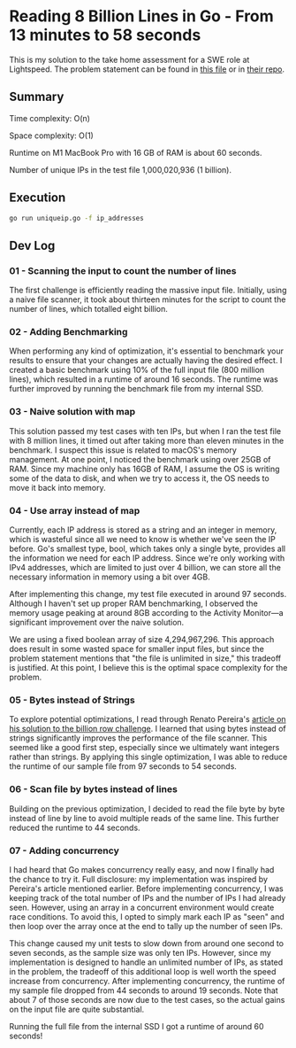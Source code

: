 # Reading 8 Billion Lines in Go - From 13 minutes to 58 seconds

This is my solution to the take home assessment for a SWE role at Lightspeed. The problem statement can be found in [this file](IP-Addr-Counter-GO.md) or in [their repo](https://github.com/Ecwid/new-job/blob/master/IP-Addr-Counter-GO.md).

## Summary

Time complexity: O(n)

Space complexity: O(1)

Runtime on M1 MacBook Pro with 16 GB of RAM is about 60 seconds.

Number of unique IPs in the test file 1,000,020,936 (1 billion).

## Execution

```bash
go run uniqueip.go -f ip_addresses
```

## Dev Log

### 01 - Scanning the input to count the number of lines

The first challenge is efficiently reading the massive input file. Initially, using a naive file scanner, it took about thirteen minutes for the script to count the number of lines, which totalled eight billion.

### 02 - Adding Benchmarking

When performing any kind of optimization, it's essential to benchmark your results to ensure that your changes are actually having the desired effect. I created a basic benchmark using 10% of the full input file (800 million lines), which resulted in a runtime of around 16 seconds. The runtime was further improved by running the benchmark file from my internal SSD.

### 03 - Naive solution with map

This solution passed my test cases with ten IPs, but when I ran the test file with 8 million lines, it timed out after taking more than eleven minutes in the benchmark. I suspect this issue is related to macOS's memory management. At one point, I noticed the benchmark using over 25GB of RAM. Since my machine only has 16GB of RAM, I assume the OS is writing some of the data to disk, and when we try to access it, the OS needs to move it back into memory.

### 04 - Use array instead of map

Currently, each IP address is stored as a string and an integer in memory, which is wasteful since all we need to know is whether we've seen the IP before. Go's smallest type, bool, which takes only a single byte, provides all the information we need for each IP address. Since we're only working with IPv4 addresses, which are limited to just over 4 billion, we can store all the necessary information in memory using a bit over 4GB.

After implementing this change, my test file executed in around 97 seconds. Although I haven't set up proper RAM benchmarking, I observed the memory usage peaking at around 8GB according to the Activity Monitor—a significant improvement over the naive solution.

We are using a fixed boolean array of size 4,294,967,296. This approach does result in some wasted space for smaller input files, but since the problem statement mentions that "the file is unlimited in size," this tradeoff is justified. At this point, I believe this is the optimal space complexity for the problem.

### 05 - Bytes instead of Strings

To explore potential optimizations, I read through Renato Pereira's [article on his solution to the billion row challenge](https://r2p.dev/b/2024-03-18-1brc-go/). I learned that using bytes instead of strings significantly improves the performance of the file scanner. This seemed like a good first step, especially since we ultimately want integers rather than strings. By applying this single optimization, I was able to reduce the runtime of our sample file from 97 seconds to 54 seconds.

### 06 - Scan file by bytes instead of lines

Building on the previous optimization, I decided to read the file byte by byte instead of line by line to avoid multiple reads of the same line. This further reduced the runtime to 44 seconds.

### 07 - Adding concurrency

I had heard that Go makes concurrency really easy, and now I finally had the chance to try it. Full disclosure: my implementation was inspired by Pereira's article mentioned earlier. Before implementing concurrency, I was keeping track of the total number of IPs and the number of IPs I had already seen. However, using an array in a concurrent environment would create race conditions. To avoid this, I opted to simply mark each IP as "seen" and then loop over the array once at the end to tally up the number of seen IPs.

This change caused my unit tests to slow down from around one second to seven seconds, as the sample size was only ten IPs. However, since my implementation is designed to handle an unlimited number of IPs, as stated in the problem, the tradeoff of this additional loop is well worth the speed increase from concurrency. After implementing concurrency, the runtime of my sample file dropped from 44 seconds to around 19 seconds. Note that about 7 of those seconds are now due to the test cases, so the actual gains on the input file are quite substantial.

Running the full file from the internal SSD I got a runtime of around 60 seconds!
